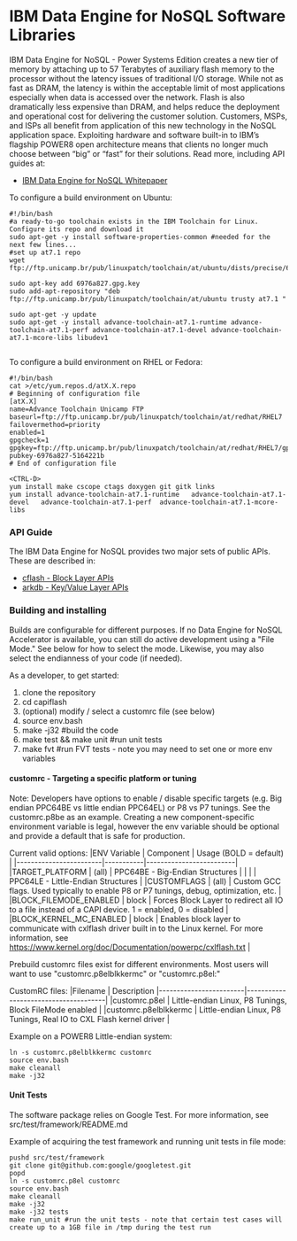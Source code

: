 IBM Data Engine for NoSQL Software Libraries
============================================

IBM Data Engine for NoSQL - Power Systems Edition creates a new tier of memory by attaching up to 57 Terabytes of auxiliary flash memory to the processor without the latency issues of traditional I/O storage. While not as fast as DRAM, the latency is within the acceptable limit of most applications especially when data is accessed over the network. Flash is also dramatically less expensive than DRAM, and helps reduce the deployment and operational cost for delivering the customer solution. Customers, MSPs, and ISPs all benefit from application of this new technology in the NoSQL application space. Exploiting hardware and software built-in to IBM’s flagship POWER8 open architecture means that clients no longer much choose between “big” or “fast” for their solutions.
Read more, including API guides at:

* [IBM Data Engine for NoSQL Whitepaper](http://ibm.biz/capiflash)

To configure a build environment on Ubuntu:
```
#!/bin/bash
#a ready-to-go toolchain exists in the IBM Toolchain for Linux. Configure its repo and download it
sudo apt-get -y install software-properties-common #needed for the next few lines...
#set up at7.1 repo
wget ftp://ftp.unicamp.br/pub/linuxpatch/toolchain/at/ubuntu/dists/precise/6976a827.gpg.key

sudo apt-key add 6976a827.gpg.key
sudo add-apt-repository "deb ftp://ftp.unicamp.br/pub/linuxpatch/toolchain/at/ubuntu trusty at7.1 "

sudo apt-get -y update
sudo apt-get -y install advance-toolchain-at7.1-runtime advance-toolchain-at7.1-perf advance-toolchain-at7.1-devel advance-toolchain-at7.1-mcore-libs libudev1
 
```

To configure a build environment on RHEL or Fedora:
```
#!/bin/bash
cat >/etc/yum.repos.d/atX.X.repo
# Beginning of configuration file
[atX.X]
name=Advance Toolchain Unicamp FTP
baseurl=ftp://ftp.unicamp.br/pub/linuxpatch/toolchain/at/redhat/RHEL7
failovermethod=priority
enabled=1
gpgcheck=1
gpgkey=ftp://ftp.unicamp.br/pub/linuxpatch/toolchain/at/redhat/RHEL7/gpg-pubkey-6976a827-5164221b
# End of configuration file

<CTRL-D>
yum install make cscope ctags doxygen git gitk links
yum install advance-toolchain-at7.1-runtime   advance-toolchain-at7.1-devel   advance-toolchain-at7.1-perf  advance-toolchain-at7.1-mcore-libs

```

### API Guide
The IBM Data Engine for NoSQL provides two major sets of public APIs. These are described in:
- [cflash - Block Layer APIs](src/block/README.md)
- [arkdb - Key/Value Layer APIs](src/kv/README.md)


### Building and installing

Builds are configurable for different purposes. If no Data Engine for NoSQL Accelerator is available, you can still do active development using a "File Mode." See below for how to select the mode. Likewise, you may also select the endianness of your code (if needed).

As a developer, to get started:
1. clone the repository
2. cd capiflash
3. (optional) modify / select a customrc file (see below)
4. source env.bash
5. make -j32 #build the code
6. make test && make unit #run unit tests
7. make fvt #run FVT tests - note you may need to set one or more env variables

#### customrc - Targeting a specific platform or tuning

Note: Developers have options to enable / disable specific targets (e.g. Big endian PPC64BE vs little endian PPC64EL) or P8 vs P7 tunings. See the customrc.p8be as an example. Creating a new component-specific environment variable is legal, however the env variable should be optional and provide a default that is safe for production.

Current valid options:
|ENV Variable            | Component | Usage (BOLD = default)  |
|------------------------|-----------|-------------------------|
|TARGET_PLATFORM         | (all)     | PPC64BE - Big-Endian Structures   |
|                        |           | PPC64LE - Little-Endian Structures |
|CUSTOMFLAGS             | (all)     | Custom GCC flags. Used typically to enable P8 or P7 tunings, debug, optimization, etc.  |
|BLOCK_FILEMODE_ENABLED  | block     | Forces Block Layer to redirect all IO to a file instead of a CAPI device. 1 = enabled, 0 = disabled  |
|BLOCK_KERNEL_MC_ENABLED | block     | Enables block layer to communicate with cxlflash driver built in to the Linux kernel. For more information, see https://www.kernel.org/doc/Documentation/powerpc/cxlflash.txt |


Prebuild customrc files exist for different environments. Most users will want to use "customrc.p8elblkkermc" or "customrc.p8el:"

CustomRC files:
|Filename                | Description
|------------------------|--------------------------------------|
|customrc.p8el           | Little-endian Linux, P8 Tunings, Block FileMode enabled |
|customrc.p8elblkkermc   | Little-endian Linux, P8 Tunings, Real IO to CXL Flash kernel driver |


Example on a POWER8 Little-endian system:
```
ln -s customrc.p8elblkkermc customrc
source env.bash
make cleanall
make -j32
```

#### Unit Tests

The software package relies on Google Test. For more information, see src/test/framework/README.md

Example of acquiring the test framework and running unit tests in file mode:
```
pushd src/test/framework
git clone git@github.com:google/googletest.git
popd
ln -s customrc.p8el customrc
source env.bash
make cleanall
make -j32
make -j32 tests
make run_unit #run the unit tests - note that certain test cases will create up to a 1GB file in /tmp during the test run

```
